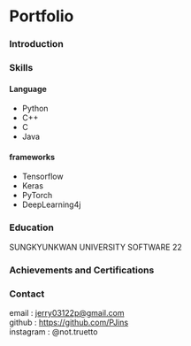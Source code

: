 # Portfolio

### Introduction

### Skills
#### Language
- Python
- C++
- C
- Java

#### frameworks
- Tensorflow
- Keras
- PyTorch
- DeepLearning4j

### Education
SUNGKYUNKWAN UNIVERSITY SOFTWARE 22

### Achievements and Certifications


### Contact
email : <jerry03122p@gmail.com>   
github : <https://github.com/PJins>   
instagram : @not.truetto   
